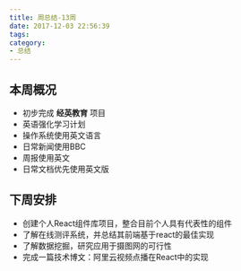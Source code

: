 ```yaml
---
title: 周总结-13周
date: 2017-12-03 22:56:39
tags:
category: 
- 总结
---
```


## 本周概况

- 初步完成 **经英教育** 项目
- 英语强化学习计划
 - 操作系统使用英文语言
 - 日常新闻使用BBC
 - 周报使用英文
 - 日常文档优先使用英文版

## 下周安排

- 创建个人React组件库项目，整合目前个人具有代表性的组件
- 了解在线测评系统，并总结其前端基于react的最佳实现
- 了解数据挖掘，研究应用于摄图网的可行性
- 完成一篇技术博文：阿里云视频点播在React中的实现